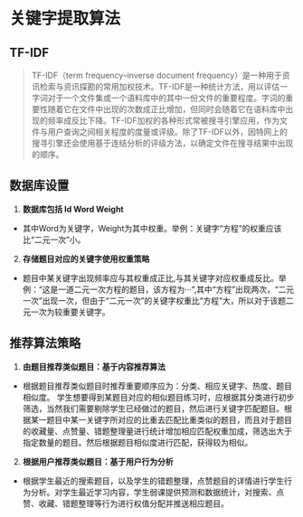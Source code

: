 # 关键字提取算法

## TF-IDF
>TF-IDF（term frequency–inverse document frequency）是一种用于资讯检索与资讯探勘的常用加权技术。TF-IDF是一种统计方法，用以评估一字词对于一个文件集或一个语料库中的其中一份文件的重要程度。字词的重要性随着它在文件中出现的次数成正比增加，但同时会随着它在语料库中出现的频率成反比下降。TF-IDF加权的各种形式常被搜寻引擎应用，作为文件与用户查询之间相关程度的度量或评级。除了TF-IDF以外，因特网上的搜寻引擎还会使用基于连结分析的评级方法，以确定文件在搜寻结果中出现的顺序。

## 数据库设置

1. **数据库包括 Id Word Weight**
* 其中Word为关键字，Weight为其中权重。举例：关键字“方程”的权重应该比“二元一次”小。

2. **存储题目对应的关键字使用权重策略**
* 题目中某关键字出现频率应与其权重成正比,与其关键字对应权重成反比。举例：“这是一道二元一次方程的题目，该方程为···”,其中“方程”出现两次，“二元一次”出现一次，但由于“二元一次”的关键字权重比“方程”大，所以对于该题二元一次为较重要关键字。

## 推荐算法策略
1. **由题目推荐类似题目：基于内容推荐算法**
* 根据题目推荐类似题目时推荐重要顺序应为：分类、相应关键字、热度、题目相似度。
学生想要得到某题目对应的相似题目练习时，应根据其分类进行初步筛选，当然我们需要剔除学生已经做过的题目，然后进行关键字匹配题目。根据某一题目中某一关键字所对应的比重去匹配比重类似的题目，而且对于题目的收藏量、点赞量、错题整理量进行统计增加相应匹配权重加成，筛选出大于指定数量的题目。然后根据题目相似度进行匹配，获得较为相似。
2. **根据用户推荐类似题目：基于用户行为分析**
* 根据学生最近的搜索题目，以及学生的错题整理，点赞题目的详情进行学生行为分析。对学生最近学习内容，学生弱课提供预测和数据统计，对搜索、点赞、收藏、错题整理等行为进行权值分配并推送相应题目。